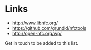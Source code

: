 # Links #
  * http://www.libnfc.org/
  * https://github.com/grundid/nfctools
  * http://open-nfc.org/wp/

Get in touch to be added to this list.